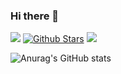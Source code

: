 ### Hi there 👋

<!--
**JackLiR8/JackLiR8** is a ✨ _special_ ✨ repository because its `README.md` (this file) appears on your GitHub profile.

Here are some ideas to get you started:

- 🔭 I’m currently working on ...
- 🌱 I’m currently learning ...
- 👯 I’m looking to collaborate on ...
- 🤔 I’m looking for help with ...
- 💬 Ask me about ...
- 📫 How to reach me: ...
- 😄 Pronouns: ...
- ⚡ Fun fact: ...
-->

<section>

![](https://komarev.com/ghpvc/?username=JackLiR8&color=green)
[![Github Stars](https://img.shields.io/github/stars/JackLiR8?color=success&label=github%20stars&logo=github)](https://github.com/JackLiR8)
[![](https://img.shields.io/badge/掘金-JackLiR8-9d9d9d.svg?colorA=0066ff)](https://juejin.cn/user/3790771823325854/posts)

<!-- [![Zhihu](https://img.shields.io/static/v1?label=zhihu&message=%E5%B1%B1%E4%B8%8A%E7%9A%84%E5%AD%97%E5%85%B8&labelColor=0066ff&logo=zhihu&logoColor=ffffff)](https://www.zhihu.com/people/shan-shang-de-zi-dian/posts) -->


</section>

<section>

![Anurag's GitHub stats](https://github-readme-stats.vercel.app/api?username=JackLiR8&show_icons=true&theme=tokyonight)
  
</section>

